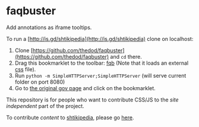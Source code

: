 faqbuster
=========

Add annotations as iframe tooltips.

To run a [http://is.gd/shtikipedia](http://is.gd/shtikipedia) clone on localhost:

1. Clone [https://github.com/thedod/faqbuster](https://github.com/thedod/faqbuster) and `cd` there.
1. Drag this bookmarklet to the toolbar:
<a href="javascript:{var style=document.createElement('link');style.rel='stylesheet';style.type='text/css';style.href='https://publishedmodfiles.s3.amazonaws.com/1099/usermod-45.css';document.getElementsByTagName('head')[0].appendChild(style);var js=document.createElement('script');js.setAttribute('type','text/javascript');js.setAttribute('src','http://localhost:8000/faqbuster.js');document.getElementsByTagName('head')[0].appendChild(js);void(0);}">fqb</a>
   (Note that it loads an external [css](https://publishedmodfiles.s3.amazonaws.com/1099/usermod-45.css") file).
1. Run `python -m SimpleHTTPServer;SimpleHTTPServer` (will serve current folder on port 8080)
1. Go to [the original gov page](http://smartid.gov.il/GeneralInformation/Pages/FAQ.aspx) and click on the bookmarklet.

This repository is for people who want to contribute CSS/JS to the *site independent* part of the project.

To contribute *content* to [shtikipedia](http://is.gd/shtikipedia), please go [here](http://thedod.github.io/reply2smartid).
